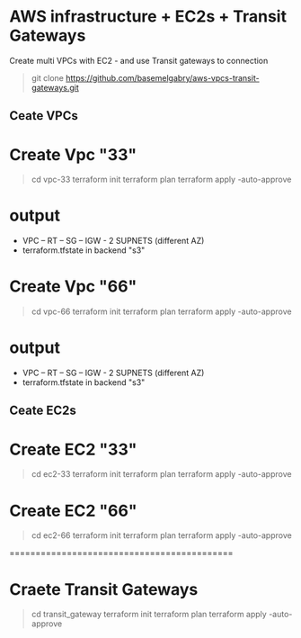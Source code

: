 # AWS infrastructure + EC2s + Transit Gateways
Create multi VPCs with EC2 - and use Transit gateways to connection 

> git clone https://github.com/basemelgabry/aws-vpcs-transit-gateways.git

## Ceate VPCs
# Create Vpc "33"

> cd vpc-33
> terraform init 
> terraform plan
> terraform apply -auto-approve

# output
- VPC – RT – SG – IGW - 2 SUPNETS (different AZ)
- terraform.tfstate in backend "s3"

# Create Vpc "66"

> cd vpc-66
> terraform init 
> terraform plan
> terraform apply -auto-approve

# output
- VPC – RT – SG – IGW - 2 SUPNETS (different AZ)
- terraform.tfstate in backend "s3"

## Ceate EC2s
# Create EC2 "33"

> cd ec2-33
> terraform init 
> terraform plan
> terraform apply -auto-approve

# Create EC2 "66"

> cd ec2-66
> terraform init 
> terraform plan
> terraform apply -auto-approve


===========================================

# Craete Transit Gateways

> cd transit_gateway
> terraform init 
> terraform plan
> terraform apply -auto-approve


